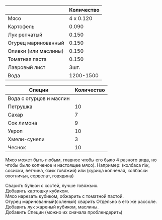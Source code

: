 
|                      | Количество |
| -------------------- | ---------- |
| Мясо                 | 4 х 0.120  |
| Картофель            | 0.090      |
| Лук репчатый         | 0.150      |
| Огурец маринованный  | 0.150      |
| Оливки (или маслины) | 0.150      |
| Томатная паста       | 0.150      |
| Лавровый лист        | 3шт.       |
| Вода                 | 1200-1500  |

| Специи                  | Количество |
| ----------------------- | ---------- |
| Вода с огурцов и маслин |            |
| Петрушка                | 10         |
| Сахар                   | 7          |
| Сок лимона              | 9          |
| Укроп                   | 10         |
| Хмели-сунели            | 3          |
| Чеснок                  | 10         |
Мясо может быть любым, главное чтобы его было 4 разного вида, но чтобы было копченое и настоящее мясо). Например: (колбаса п\к, сосиски, ветчина, язык говяжий) или (курица копченая, колбаски охотничьи, сервелат, говядина)

Сварить бульон с костей, лучше говяжьих.  
Добавить картошку кубиком.  
Мясо нарезать кубиком, обжарить с томатной пастой.  
Огурец маринованный(соленый) сварить Отдельно в его же рассоле.  
Добавить лук жареный кубиком, маслины.  
Добавить Специи (можно их сначала проблендерить)